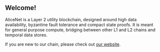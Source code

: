 ## Welcome!

AliceNet is a Layer 2 utility blockchain, designed around high data availability, byzantine fault tolerance and compact state proofs. It is meant for general purpose compute, bridging between other L1 and L2 chains and temporal data stores.

If you are new to our chain, please check out [our website](https://alice.net).
